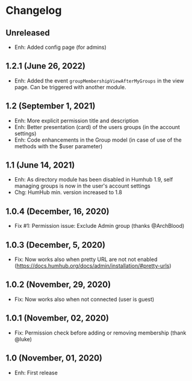 Changelog
=========

Unreleased
--------------------

- Enh: Added config page (for admins)

1.2.1 (June 26, 2022)
--------------------

- Enh: Added the event `groupMembershipViewAfterMyGroups` in the view page. Can be triggered with another module.

1.2 (September 1, 2021)
--------------------

- Enh: More explicit permission title and description
- Enh: Better presentation (card) of the users groups (in the account settings)
- Enh: Code enhancements in the Group model (in case of use of the methods with the $user parameter)

1.1 (June 14, 2021)
--------------------

- Enh: As directory module has been disabled in Humhub 1.9, self managing groups is now in the user's account settings
- Chg: HumHub min. version increased to 1.8

1.0.4 (December, 16, 2020)
--------------------

- Fix #1: Permission issue: Exclude Admin group (thanks @ArchBlood)

1.0.3 (December, 5, 2020)
--------------------

- Fix: Now works also when pretty URL are not not enabled (https://docs.humhub.org/docs/admin/installation/#pretty-urls)

1.0.2 (November, 29, 2020)
--------------------

- Fix: Now works also when not connected (user is guest)

1.0.1 (November, 02, 2020)
--------------------

- Fix: Permission check before adding or removing membership (thank @luke)

1.0 (November, 01, 2020)
--------------------

- Enh: First release
